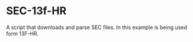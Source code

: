 # SEC-13f-HR
A script that downloads and parse SEC files. In this example is being used form 13F-HR. 
